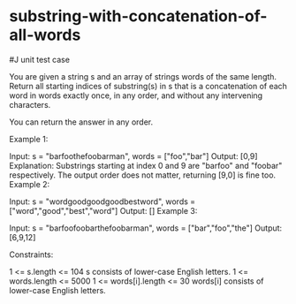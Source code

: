 # substring-with-concatenation-of-all-words
#J unit test case

You are given a string s and an array of strings words of the same length. Return all starting indices of substring(s) in s that is a concatenation of each word in words exactly once, in any order, and without any intervening characters.

You can return the answer in any order.

 

Example 1:

Input: s = "barfoothefoobarman", words = ["foo","bar"]
Output: [0,9]
Explanation: Substrings starting at index 0 and 9 are "barfoo" and "foobar" respectively.
The output order does not matter, returning [9,0] is fine too.
Example 2:

Input: s = "wordgoodgoodgoodbestword", words = ["word","good","best","word"]
Output: []
Example 3:

Input: s = "barfoofoobarthefoobarman", words = ["bar","foo","the"]
Output: [6,9,12]
 

Constraints:

1 <= s.length <= 104
s consists of lower-case English letters.
1 <= words.length <= 5000
1 <= words[i].length <= 30
words[i] consists of lower-case English letters.
